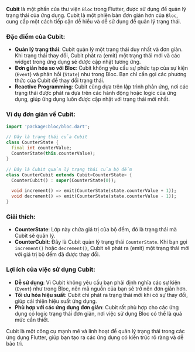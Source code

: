 **Cubit** là một phần của thư viện `Bloc` trong Flutter, được sử dụng để quản lý trạng thái của ứng dụng. Cubit là một phiên bản đơn giản hơn của `Bloc`, cung cấp một cách tiếp cận dễ hiểu và dễ sử dụng để quản lý trạng thái.

### **Đặc điểm của Cubit:**
- **Quản lý trạng thái**: Cubit quản lý một trạng thái duy nhất và đơn giản. Khi trạng thái thay đổi, Cubit phát ra (emit) một trạng thái mới và các widget trong ứng dụng sẽ được cập nhật tương ứng.
- **Đơn giản hóa so với Bloc**: Cubit không yêu cầu sự phức tạp của sự kiện (`Event`) và phản hồi (`State`) như trong Bloc. Bạn chỉ cần gọi các phương thức của Cubit để thay đổi trạng thái.
- **Reactive Programming**: Cubit cũng dựa trên lập trình phản ứng, nơi các trạng thái được phát ra dựa trên các hành động hoặc logic của ứng dụng, giúp ứng dụng luôn được cập nhật với trạng thái mới nhất.

### **Ví dụ đơn giản về Cubit:**

```dart
import 'package:bloc/bloc.dart';

// Đây là trạng thái của Cubit
class CounterState {
  final int counterValue;
  CounterState(this.counterValue);
}

// Đây là Cubit quản lý trạng thái của bộ đếm
class CounterCubit extends Cubit<CounterState> {
  CounterCubit() : super(CounterState(0));

  void increment() => emit(CounterState(state.counterValue + 1));
  void decrement() => emit(CounterState(state.counterValue - 1));
}
```

### **Giải thích:**
- **CounterState**: Lớp này chứa giá trị của bộ đếm, đó là trạng thái mà Cubit sẽ quản lý.
- **CounterCubit**: Đây là Cubit quản lý trạng thái `CounterState`. Khi bạn gọi `increment()` hoặc `decrement()`, Cubit sẽ phát ra (emit) một trạng thái mới với giá trị bộ đếm đã được thay đổi.

### **Lợi ích của việc sử dụng Cubit:**
- **Dễ sử dụng**: Vì Cubit không yêu cầu bạn phải định nghĩa các sự kiện (`Event`) như trong Bloc, nên mã nguồn của bạn sẽ trở nên đơn giản hơn.
- **Tối ưu hóa hiệu suất**: Cubit chỉ phát ra trạng thái mới khi có sự thay đổi, giúp cải thiện hiệu suất ứng dụng.
- **Phù hợp với các ứng dụng đơn giản**: Cubit rất phù hợp cho các ứng dụng có logic trạng thái đơn giản, nơi việc sử dụng Bloc có thể là quá mức cần thiết.

Cubit là một công cụ mạnh mẽ và linh hoạt để quản lý trạng thái trong các ứng dụng Flutter, giúp bạn tạo ra các ứng dụng có kiến trúc rõ ràng và dễ bảo trì.